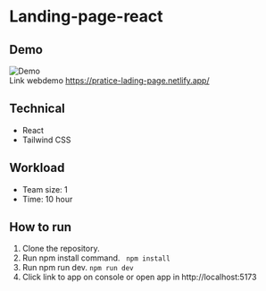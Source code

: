 # Landing-page-react
## Demo
![Demo](https://i.ibb.co/kDs1qst/z4535768874482-1537661634991ed5ca3146d6270e2b27.jpg)  
Link webdemo https://pratice-lading-page.netlify.app/
## Technical
* React
* Tailwind CSS 
## Workload
* Team size: 1
* Time: 10 hour
## How to run
1. Clone the repository.
2. Run npm install command. ``` npm install```
3. Run npm run dev. ```npm run dev```
4. Click link to app on console or open app in http://localhost:5173
